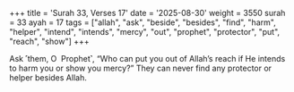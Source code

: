 +++
title = 'Surah 33, Verses 17'
date = '2025-08-30'
weight = 3550
surah = 33
ayah = 17
tags = ["allah", "ask", "beside", "besides", "find", "harm", "helper", "intend", "intends", "mercy", "out", "prophet", "protector", "put", "reach", "show"]
+++

Ask ˹them, O  Prophet˺, “Who can put you out of Allah’s reach if He intends to harm you or show you mercy?” They can never find any protector or helper besides Allah.